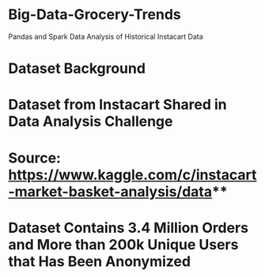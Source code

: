 # Big-Data-Grocery-Trends
Pandas and Spark Data Analysis of Historical Instacart Data

# **Dataset Background**
# Dataset from Instacart Shared in Data Analysis Challenge
# Source: https://www.kaggle.com/c/instacart-market-basket-analysis/data**
# Dataset Contains 3.4 Million Orders and More than 200k Unique Users that Has Been Anonymized
